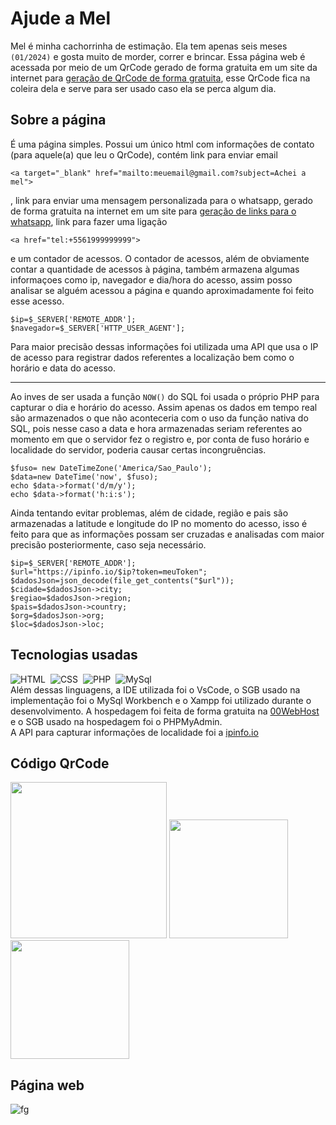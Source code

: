 # Ajude a Mel 
Mel é minha cachorrinha de estimação. Ela tem apenas seis meses `(01/2024)` e gosta muito de morder, correr e brincar. Essa página web é acessada por meio de um QrCode gerado de forma gratuita em um site da internet para <a href="https://qrcodefacil.com/">geração de QrCode de forma gratuita<a>, esse QrCode fica na coleira dela e serve para ser usado caso ela se perca algum dia.

## Sobre a página
É uma página simples. Possui um único html com informações de contato (para aquele(a) que leu o QrCode), contém link para enviar email 
```
<a target="_blank" href="mailto:meuemail@gmail.com?subject=Achei a mel">
```
, link para enviar uma mensagem personalizada para o whatsapp, gerado de forma gratuita na internet em um site para <a href="https://zap.convertte.com.br/gerador-link-whatsapp/">geração de links para o whatsapp<a>, link para fazer uma ligação 
```
<a href="tel:+5561999999999">
```
e um contador de acessos. O contador de acessos, além de obviamente contar a quantidade de acessos à página, também armazena algumas informaçoes como ip, navegador e dia/hora do acesso, assim posso analisar se alguém acessou a página e quando aproximadamente foi feito esse acesso. 
```
$ip=$_SERVER['REMOTE_ADDR'];
$navegador=$_SERVER['HTTP_USER_AGENT'];
```
Para maior precisão dessas informações foi utilizada uma API que usa o IP de acesso para registrar dados referentes a localização bem como o horário e data do acesso.<hr>Ao inves de ser usada a função `NOW()` do SQL foi usada o próprio PHP para capturar o dia e horário do acesso. Assim apenas os dados em tempo real são armazenados o que não aconteceria com o uso da função nativa do SQL, pois nesse caso a data e hora armazenadas seriam referentes ao momento em que o servidor fez o registro e, por conta de fuso horário e localidade do servidor, poderia causar certas incongruências.
```
$fuso= new DateTimeZone('America/Sao_Paulo');
$data=new DateTime('now', $fuso);
echo $data->format('d/m/y');
echo $data->format('h:i:s');
```
Ainda tentando evitar problemas, além de cidade, região e pais são armazenadas a latitude e longitude do IP no momento do acesso, isso é feito para que as informações possam ser cruzadas e analisadas com maior precisão posteriormente, caso seja necessário.
```
$ip=$_SERVER['REMOTE_ADDR'];
$url="https://ipinfo.io/$ip?token=meuToken";
$dadosJson=json_decode(file_get_contents("$url"));
$cidade=$dadosJson->city;
$regiao=$dadosJson->region;
$pais=$dadosJson->country;
$org=$dadosJson->org;
$loc=$dadosJson->loc; 
```
## Tecnologias usadas
![HTML](https://img.shields.io/badge/HTML-151515?style=for-the-badge&logo=html5&logoColor=white)&nbsp;
![CSS](https://img.shields.io/badge/CSS-151515?style=for-the-badge&logo=css3&logoColor=white)&nbsp;
![PHP](https://img.shields.io/badge/PHP-151515?style=for-the-badge&logo=php&logoColor=white)&nbsp;
![MySql](https://img.shields.io/badge/MySql-151515?style=for-the-badge&logo=mysqli&logoColor=white)&nbsp;<br>
Além dessas linguagens, a IDE utilizada foi o VsCode, o SGB usado na implementação foi o MySql Workbench e o Xampp foi utilizado durante o desenvolvimento. A hospedagem foi feita de forma gratuita na <a href="https://br.000webhost.com/">00WebHost</a> e o SGB usado na hospedagem foi o PHPMyAdmin.
<br>
A API para capturar informações de localidade foi a <a href="https://ipinfo.io/">ipinfo.io</a>

## Código QrCode
<img src="https://github.com/Gustavo-erades/ajudeMel/assets/108373134/0728ac84-389a-450b-bb0a-f67c19f0e876" width="250px">
<img src="https://github.com/Gustavo-erades/ajudeMel/assets/108373134/31385b84-ffca-44ef-bb8e-ebea9e893635" width="190px">
<img src="https://github.com/Gustavo-erades/ajudeMel/assets/108373134/591354b4-c79d-4d54-86b9-ff793a3f9df9" width="190px">

## Página web
![fg](https://github.com/Gustavo-erades/ajudeMel/assets/108373134/88834d94-e132-43ca-927e-7d84f8ce50f9)

